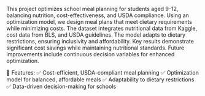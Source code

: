 This project optimizes school meal planning for students aged 9-12, balancing nutrition, cost-effectiveness, and USDA compliance. Using an optimization model, we design meal plans that meet dietary requirements while minimizing costs. The dataset integrates nutritional data from Kaggle, cost data from BLS, and USDA guidelines. The model adapts to dietary restrictions, ensuring inclusivity and affordability. Key results demonstrate significant cost savings while maintaining nutritional standards. Future improvements include continuous decision variables for enhanced optimization.

🔗 Features:
✅ Cost-efficient, USDA-compliant meal planning
✅ Optimization model for balanced, affordable meals
✅ Adaptability to dietary restrictions
✅ Data-driven decision-making for schools
